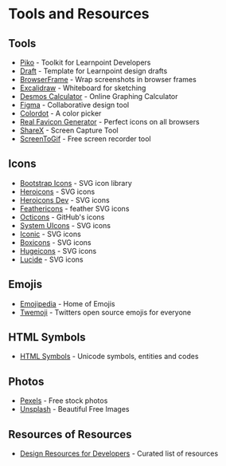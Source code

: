 # Tools and Resources

## Tools
* [Piko](https://github.com/learnpoint/piko) - Toolkit for Learnpoint Developers
* [Draft](https://github.com/learnpoint/draft) - Template for Learnpoint design drafts
* [BrowserFrame](https://browserframe.com/) - Wrap screenshots in browser frames
* [Excalidraw](https://excalidraw.com/) - Whiteboard for sketching
* [Desmos Calculator](https://www.desmos.com/calculator) - Online Graphing Calculator
* [Figma](https://www.figma.com/) - Collaborative design tool
* [Colordot](https://color.hailpixel.com/) - A color picker
* [Real Favicon Generator](https://realfavicongenerator.net/) - Perfect icons on all browsers
* [ShareX](https://getsharex.com/) - Screen Capture Tool
* [ScreenToGif](https://www.screentogif.com/) - Free screen recorder tool

## Icons
* [Bootstrap Icons](https://icons.getbootstrap.com/) - SVG icon library
* [Heroicons](https://heroicons.com/) - SVG icons
* [Heroicons Dev](https://heroicons.dev/) - SVG icons
* [Feathericons](https://feathericons.com/) - feather SVG icons
* [Octicons](https://primer.github.io/octicons/) - GitHub's icons
* [System UIcons](https://systemuicons.com/) - SVG icons
* [Iconic](https://iconic.app/) - SVG icons
* [Boxicons](https://boxicons.com/) - SVG icons
* [Hugeicons](https://hugeicons.com/) - SVG icons
* [Lucide](https://lucide.dev/) - SVG icons

## Emojis
* [Emojipedia](https://emojipedia.org/) - Home of Emojis
* [Twemoji](https://twemoji.twitter.com/) - Twitters open source emojis for everyone

## HTML Symbols
* [HTML Symbols](https://www.htmlsymbols.xyz/) - Unicode symbols, entities and codes

## Photos
* [Pexels](https://www.pexels.com/) - Free stock photos
* [Unsplash](https://unsplash.com/) - Beautiful Free Images

## Resources of Resources
* [Design Resources for Developers](https://github.com/bradtraversy/design-resources-for-developers) - Curated list of resources
